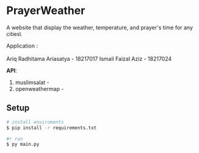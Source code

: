 # PrayerWeather
A website that display the weather, temperature, and prayer's time for any cities\

Application : []()\
\
Ariq Radhitama Ariasatya - 18217017
Ismail Faizal Aziz - 18217024

**API**:
1. muslimsalat - 
2. openweathermap - 

## Setup

```bash
# install enviroments
$ pip install -r requirements.txt

#r run
$ py main.py
```